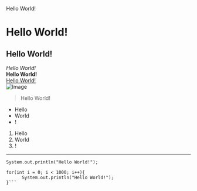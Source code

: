 Hello World!
# Hello World!
## Hello World!
*Hello World!*\
**Hello World!**\
[Hello World!](https://en.wikipedia.org/wiki/%22Hello,_World!%22_program)\
![Image](https://hosting.photobucket.com/images/cc133/sonicricky/IMG_0330.PNG)
> Hello World!

* Hello
* World
* !
1. Hello
2. World
3. !
---
`System.out.println("Hello World!");`
```
for(int i = 0; i < 1000; i++){
      System.out.println("Hello World!");
}```
